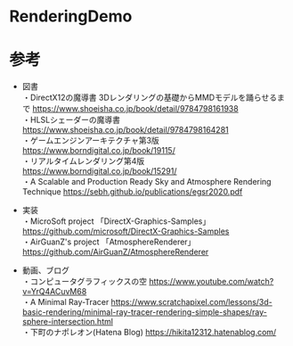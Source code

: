 # RenderingDemo

# 参考
* 図書  
・DirectX12の魔導書 3Dレンダリングの基礎からMMDモデルを踊らせるまで  https://www.shoeisha.co.jp/book/detail/9784798161938  
・HLSLシェーダーの魔導書  https://www.shoeisha.co.jp/book/detail/9784798164281  
・ゲームエンジンアーキテクチャ第3版  https://www.borndigital.co.jp/book/19115/  
・リアルタイムレンダリング第4版　https://www.borndigital.co.jp/book/15291/  
・A Scalable and Production Ready Sky and Atmosphere Rendering Technique  https://sebh.github.io/publications/egsr2020.pdf
  
* 実装  
・MicroSoft project 「DirectX-Graphics-Samples」  https://github.com/microsoft/DirectX-Graphics-Samples  
・AirGuanZ's project 「AtmosphereRenderer」  https://github.com/AirGuanZ/AtmosphereRenderer  
  
* 動画、ブログ  
・コンピュータグラフィックスの空  https://www.youtube.com/watch?v=YrQ4ACuvM68  
・A Minimal Ray-Tracer  https://www.scratchapixel.com/lessons/3d-basic-rendering/minimal-ray-tracer-rendering-simple-shapes/ray-sphere-intersection.html  
・下町のナポレオン(Hatena Blog)  https://hikita12312.hatenablog.com/
